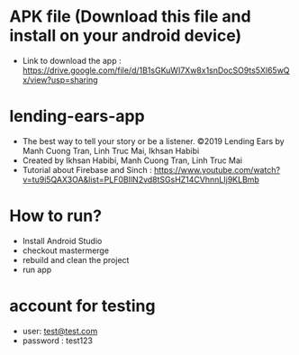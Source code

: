 # APK file (Download this file and install on your android device)
- Link to download the app : https://drive.google.com/file/d/1B1sGKuWI7Xw8x1snDocSO9ts5Xl65wQx/view?usp=sharing

# lending-ears-app
- The best way to tell your story or be a listener. ©2019 Lending Ears by Manh Cuong Tran, Linh Truc Mai, Ikhsan Habibi
- Created by Ikhsan Habibi, Manh Cuong Tran, Linh Truc Mai
- Tutorial about Firebase and Sinch :  https://www.youtube.com/watch?v=tu9i5QAX3OA&list=PLF0BIlN2vd8tSGsHZ14CVhnnLIj9KLBmb

# How to run?

- Install Android Studio
- checkout mastermerge
- rebuild and clean the project
- run app

# account for testing

- user: test@test.com
- password : test123
